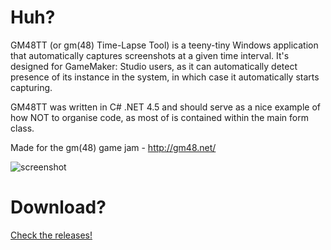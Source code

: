 # Huh?

GM48TT (or gm(48) Time-Lapse Tool) is a teeny-tiny Windows application that automatically captures screenshots at a given time interval.
It's designed for GameMaker: Studio users, as it can automatically detect presence of its instance in the system, in which case
it automatically starts capturing.

GM48TT was written in C# .NET 4.5 and should serve as a nice example of how NOT to organise code, as most of is contained within the main form class.

Made for the gm(48) game jam - http://gm48.net/

![screenshot](https://dl.dropboxusercontent.com/u/60383548/gm48screenshot.png)

# Download?
[Check the releases!](https://github.com/Blokatt/GM48TT/releases)
